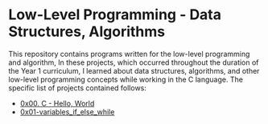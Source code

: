 # Low-Level Programming - Data Structures, Algorithms

This repository contains programs written for the low-level programming and algorithm, In these projects, which occurred throughout the duration of the Year 1 curriculum, I learned about data structures, algorithms, and other low-level programming concepts while working in the C language. The specific list of projects contained follows:

+ [0x00. C - Hello, World](https://pages.github.com/BigGtpoint/alx-low_level_programming/0x00-hello_world)
+ [0x01-variables_if_else_while](https://pages.github.com/BigGtpoint/alx-low_level_programming/0x01-variables_if_else_while)
